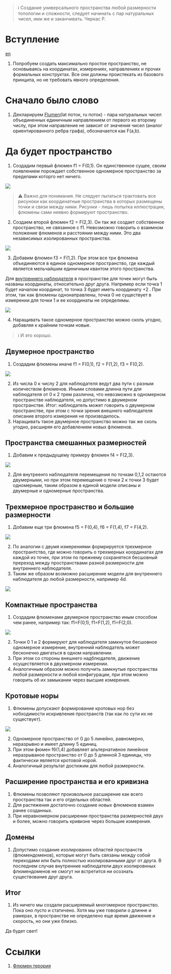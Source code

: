 > :information_source: Cоздание универсального пространства любой размерности 
топологии и сложности, следует начинать с пар натуральных чисел, ими же и заканчивать. 
Черкас Р.


# Вступление

[en](../en/flumen-intro.md)

1. Попробуем создать максимально простое пространство, не основываясь 
на координатах, измерениях, направлениях и прочих формальных конструктах. 
Все они должны проистекать из базового принципа, но не требовать явного определения.



# Сначало было слово

1. Декларируем [Flumen](./flumen.md)(lat поток, ru поток) - пара натуральных чисел объединенных 
единичным направлением от первого ко второму числу, при этом направление не зависит 
от значения чисел (аналог ориентированного ребра графа), обозначается как F(a,b).


# Да будет пространство

1. Создадим первый флюмен f1 = F(0,1). Он единственное сущее, своим появлением 
порождает собственное одномерное пространство за пределами которго нет ничего.

![](../images/f1.svg)

> :warning: Важно для понимания. Не следует пытаться трактовать все рисуноки 
как координатные пространства в которых размещены точки и связи между ними. 
Рисунки - лишь попытка иллюстрации, флюмены сами неявно формируют пространство.

2. Создаем второй флюмен f2 = F(2,3). Он так же создает собственное пространство, 
не связанное с f1. Невозможно говорить о взаимном положение флюменов и расстоянии 
между ними. Это два независимых изолированных пространства.

![](../images/f1f2.svg)

3. Добавим флюмен f3 = F(1,2). При этом все три флюмена объединяются в единое одномерное 
пространство, где каждый является мельчайшим единичным квантом этого пространства.

Для [внутреннего наблюдателя](./observers.md#внутренний-наблюдатель) в пространстве для 
точек могут быть названы координаты, относительно друг друга. Например если точка 
1 будет началом координат, то точка 3 будет иметь координату +2 . При этом, так как 
флюмены однонаправлены, точка 0 не существует в измерении для точки 1 и ее координаты 
не определимы.

![](../images/f1f2f3.svg)

4. Наращивать такое одномерное пространство можно сколь угодно, добавляя к крайним точкам новые.

> :information_source: И это хорошо. 



## Двумерное пространство

1. Создадим флюмены иначе f1 = F(0,1), f2 = F(1,2), f3 = F(0,2).

![](../images/f1f2f3-2d.svg)

2. Из числа 0 к числу 2 для наблюдателя ведут два пути с разным количеством флюменов. 
Иными словами длинна пути для наблюдателя от 0 к 2 трем различна, что невозможно в одномерном 
пространстве наблюдателя, но допустимо в двумерном пространстве. Итог: наблюдатель может говорить 
о двумерном пространстве, при этом с точки зрения внешнего наблюдателя описание второго измерения
не производилось.
5. Наращивать такое двумерное пространство можно так же сколь угодно, расширяя 
его добавлением новых флюменов. 



## Пространства смешанных размерностей

1. Добавим к предыдущему примеру флюмен f4 = F(2,3).

![](../images/f1f2f3f4-1d2d.svg)

2. Для внутреенго наблюдателя перемещения по точкам 0,1,2 остаются двумерными, 
но при этом перемещение о точки 2 к точки 3 будет одномерным, таким образом в 
единой модели описаны и двумерные и одномерные пространства.



## Трехмерное пространство и большие размерности

1. Добавим еще три флюмена f5 = F(0,4), f6 = F(1,4), f7 = F(4,2).

![](../images/f1f2f3f4f5f6f7-1d3d.svg)

2. По аналогии с двумя измерениями формрируется трехмерное пространтство, 
где можно говорить о трехмерных координатах для каждой из точек, при этом по 
прежнему сохранятеся бесшовный пререход между пространствами разной 
размерности для внутреннего наблюдателя.
3. Таким же образом возможно расширение модели для внутреннего наблюдателя 
до любой размерности, например 4d. 

![](../images/4d.svg)




## Компактные пространства

1. Создадим флюменами двумерное пространство иным способом чем ранее, например так: f1=F(0,1), f1=F(1,2), f1=F(2,0). 

![](../images/f1f2f3-loop.svg)

2. Точки 0 1 и 2 формируют для наблюдателя замкнутое бесшовное одномерное измерение, 
внутренний наблюдатель может бесконечно двигаться в одном направлении.
3. При этом со стороны внешнего надблюдателя, движение осуществляется в двухмерном измерении.
3. Аналогичным образом можно получить замкнутые пространства любой размерности и любой конфигурации, 
при этом можно говорить об их замыкании через высшие измерения.



## Кротовые норы

1. Флюмены допускают формирование кротовых нор без нобходимости искривления пространств (так как по сути их не существует).

![](../images/wormhole.svg)

2. Одномерное пространство от 0 до 5 линейно, равномерно, неразрывно и имеет длинну 5 единиц.
3. При этом фюмен f6(1,4) добавляет альтернативное линейное неразрываное 
пространство от 0 до 5 длинной 3 единицы, что фактически является кротовой норой.
4. Аналогичный результат достижим для любой размерности.



## Расширение пространства и его кривизна

1. Флюмены позволяют произвольное расширение как всего пространства так и его отдельных областей.
0. Для растяжения достаточно создание новых флюменов взамен ранее созданных.
0. При неравномерном расширении пространства размерностей двух и более,
можно говорить кривизне через большие измерения.



## Домены

1. Допустимо создание изолированнх областей пространств (флюмендоменов), которые могут быть 
связаны между собой переходами или быть полностью изолированными друг от друга. 
В последнем случае внутренние наблюдатели двух изолировнных флюмендоменов не смогут ни встретится ни
осознать существование друг друга.



## Итог

1. Из ничего мы создали расширяемый многомерное пространство. Пока оно пусто и статичено. 
Хотя мы уже говорили о длинне и рамерах, в пространстве не определено еще время движение и скорость, 
но они уже близко. 


Да будет свет!




# Ссылки

1. [Флюмен терория](./README.md)
